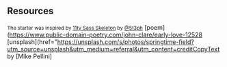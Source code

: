 ## Resources

<small>The starter was inspired by [11ty Sass Skeleton](https://github.com/5t3ph/11ty-sass-skeleton) by [@5t3ph](https://twitter.com/5t3ph)</small>
[poem](https://www.public-domain-poetry.com/john-clare/early-love-12528
[unsplash](href="https://unsplash.com/s/photos/springtime-field?utm_source=unsplash&utm_medium=referral&utm_content=creditCopyText by [Mike Pellini]

